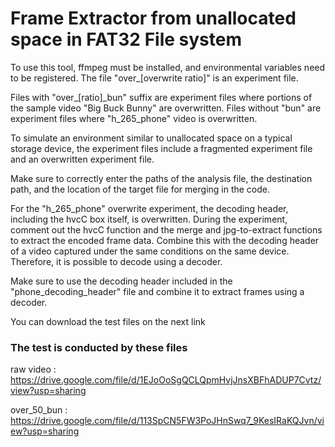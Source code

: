 # Frame Extractor from unallocated space in FAT32 File system

To use this tool, ffmpeg must be installed, and environmental variables need to be registered.
The file "over_[overwrite ratio]" is an experiment file.

Files with "over_[ratio]_bun" suffix are experiment files where portions of the sample video "Big Buck Bunny" are overwritten.
Files without "bun" are experiment files where "h_265_phone" video is overwritten.

To simulate an environment similar to unallocated space on a typical storage device, the experiment files include a fragmented experiment file and an overwritten experiment file.

Make sure to correctly enter the paths of the analysis file, the destination path, and the location of the target file for merging in the code.

For the "h_265_phone" overwrite experiment, the decoding header, including the hvcC box itself, is overwritten.
During the experiment, comment out the hvcC function and the merge and jpg-to-extract functions to extract the encoded frame data.
Combine this with the decoding header of a video captured under the same conditions on the same device.
Therefore, it is possible to decode using a decoder.

Make sure to use the decoding header included in the "phone_decoding_header" file and combine it to extract frames using a decoder.

You can download the test files on the next link

### The test is conducted by these files
raw video : https://drive.google.com/file/d/1EJoOoSgQCLQpmHvjJnsXBFhADUP7Cvtz/view?usp=sharing

over_50_bun : https://drive.google.com/file/d/113SpCN5FW3PoJHnSwq7_9KesIRaKQJvn/view?usp=sharing
